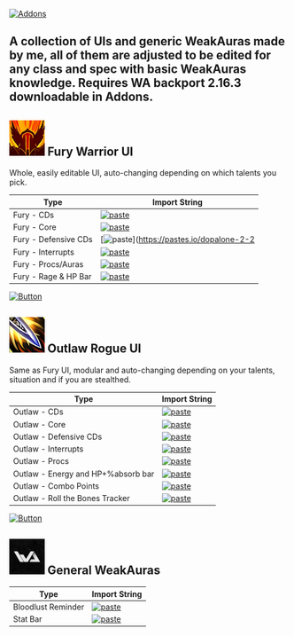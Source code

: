 [![Addons](https://dummyimage.com/200x100/4a90e2/ffffff&text=Addons%20%E2%86%90)](https://github.com/dopalone/Addons-7.3.5)

## A collection of UIs and generic WeakAuras made by me, all of them are adjusted to be edited for any class and spec with basic WeakAuras knowledge. Requires WA backport 2.16.3 downloadable in Addons.

## ![WeakAuras - Fury Warrior](https://raw.githubusercontent.com/dopalone/Addons-7.3.5/main/Stuff/warrior-fury.DFQjIoN-.png) Fury Warrior UI

Whole, easily editable UI, auto-changing depending on which talents you pick.

| Type     | Import String |
|------------|---------------|
| Fury - CDs  | [![paste](https://img.shields.io/badge/-Pastebin-blue?logo=pastebin&logoColor=white)](https://pastes.io/dopalone-1-4) |
| Fury - Core  | [![paste](https://img.shields.io/badge/-Pastebin-blue?logo=pastebin&logoColor=white)](https://pastes.io/dopalone-7) |
| Fury - Defensive CDs  | [![paste](https://img.shields.io/badge/-Pastebin-blue?logo=pastebin&logoColor=white)](https://pastes.io/dopalone-2-2 |
| Fury - Interrupts | [![paste](https://img.shields.io/badge/-Pastebin-blue?logo=pastebin&logoColor=white)](https://pastes.io/dopalone-4-3) |
| Fury - Procs/Auras  | [![paste](https://img.shields.io/badge/-Pastebin-blue?logo=pastebin&logoColor=white)](https://pastes.io/dopalone-9-5) |
| Fury - Rage & HP Bar  | [![paste](https://img.shields.io/badge/-Pastebin-blue?logo=pastebin&logoColor=white)](https://pastes.io/dopalone-9-6ww) |

[![Button](https://dummyimage.com/120x40/4a90e2/ffffff&text=Click+Me)](https://raw.githubusercontent.com/dopalone/Addons-7.3.5/main/Stuff/Screenshot_32.png)

## ![WeakAuras - Outlaw Rogue](https://raw.githubusercontent.com/dopalone/Addons-7.3.5/main/Stuff/outlaw.png) Outlaw Rogue UI

Same as Fury UI, modular and auto-changing depending on your talents, situation and if you are stealthed.

| Type     | Import String |
|------------|---------------|
| Outlaw - CDs | [![paste](https://img.shields.io/badge/-Pastebin-blue?logo=pastebin&logoColor=white)](https://pastes.io/dopalone-2-1) |
| Outlaw - Core  | [![paste](https://img.shields.io/badge/-Pastebin-blue?logo=pastebin&logoColor=white)](https://pastes.io/dopalone-1-1) |
| Outlaw - Defensive CDs  | [![paste](https://img.shields.io/badge/-Pastebin-blue?logo=pastebin&logoColor=white)](https://pastes.io/dopalone-8-1) |
| Outlaw - Interrupts | [![paste](https://img.shields.io/badge/-Pastebin-blue?logo=pastebin&logoColor=white)](https://pastes.io/dopalone-1-2) |
| Outlaw - Procs  | [![paste](https://img.shields.io/badge/-Pastebin-blue?logo=pastebin&logoColor=white)](https://pastes.io/dopalone-3-3) |
| Outlaw - Energy and HP+%absorb bar  | [![paste](https://img.shields.io/badge/-Pastebin-blue?logo=pastebin&logoColor=white)](https://pastes.io/dopalone-1-3) |
| Outlaw - Combo Points | [![paste](https://img.shields.io/badge/-Pastebin-blue?logo=pastebin&logoColor=white)](https://pastes.io/dopalone-9-3) |
| Outlaw - Roll the Bones Tracker | [![paste](https://img.shields.io/badge/-Pastebin-blue?logo=pastebin&logoColor=white)](https://pastes.io/dopalone-9-4) |

[![Button](https://dummyimage.com/120x40/4a90e2/ffffff&text=Click+Me)](https://raw.githubusercontent.com/dopalone/Addons-7.3.5/main/Stuff/Screenshot_17.png)


## ![WeakAuras - General](https://raw.githubusercontent.com/dopalone/Addons-7.3.5/main/Stuff/9121773.png) General WeakAuras
| Type     | Import String |
|------------|---------------|
| Bloodlust Reminder  | [![paste](https://img.shields.io/badge/-Pastebin-blue?logo=pastebin&logoColor=white)](https://pastes.io/dopalone-4-2) |
| Stat Bar  | [![paste](https://img.shields.io/badge/-Pastebin-blue?logo=pastebin&logoColor=white)](https://pastes.io/dopalone-5) |



